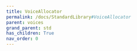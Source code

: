 ```yaml
---
title: VoiceAllocator
permalink: /docs/StandardLibrary#VoiceAllocator
parent: voices
grand_parent: std
has_children: True
nav_order: 0
---
```

